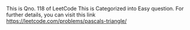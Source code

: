 This is Qno. 118 of LeetCode
This is Categorized into Easy question.
For further details, you can visit this link https://leetcode.com/problems/pascals-triangle/